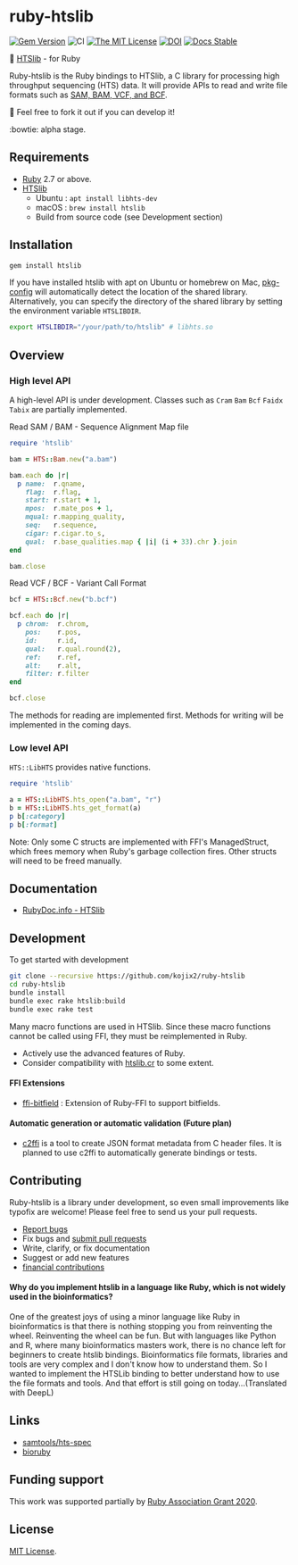 # ruby-htslib

[![Gem Version](https://badge.fury.io/rb/htslib.svg)](https://badge.fury.io/rb/htslib)
![CI](https://github.com/kojix2/ruby-htslib/workflows/CI/badge.svg)
[![The MIT License](https://img.shields.io/badge/license-MIT-blue.svg)](LICENSE.txt)
[![DOI](https://zenodo.org/badge/247078205.svg)](https://zenodo.org/badge/latestdoi/247078205)
[![Docs Stable](https://img.shields.io/badge/docs-stable-blue.svg)](https://rubydoc.info/gems/htslib)

:dna: [HTSlib](https://github.com/samtools/htslib) - for Ruby

Ruby-htslib is the Ruby bindings to HTSlib, a C library for processing high throughput sequencing (HTS) data. 
It will provide APIs to read and write file formats such as [SAM, BAM, VCF, and BCF](http://samtools.github.io/hts-specs/).

:apple: Feel free to fork it out if you can develop it! 

:bowtie: alpha stage.

## Requirements

* [Ruby](https://github.com/ruby/ruby) 2.7 or above.
* [HTSlib](https://github.com/samtools/htslib)
  * Ubuntu : `apt install libhts-dev`
  * macOS : `brew install htslib`
  * Build from source code (see Development section)

## Installation

```sh
gem install htslib
```

If you have installed htslib with apt on Ubuntu or homebrew on Mac, [pkg-config](https://github.com/ruby-gnome/pkg-config) 
will automatically detect the location of the shared library. 
Alternatively, you can specify the directory of the shared library by setting the environment variable `HTSLIBDIR`.

```sh
export HTSLIBDIR="/your/path/to/htslib" # libhts.so
```

## Overview

### High level API

A high-level API is under development. 
Classes such as `Cram` `Bam` `Bcf` `Faidx` `Tabix` are partially implemented.

Read SAM / BAM - Sequence Alignment Map file

```ruby
require 'htslib'

bam = HTS::Bam.new("a.bam")

bam.each do |r|
  p name:  r.qname,
    flag:  r.flag,
    start: r.start + 1,
    mpos:  r.mate_pos + 1,
    mqual: r.mapping_quality,
    seq:   r.sequence,
    cigar: r.cigar.to_s,
    qual:  r.base_qualities.map { |i| (i + 33).chr }.join
end

bam.close
```

Read VCF / BCF - Variant Call Format

```ruby
bcf = HTS::Bcf.new("b.bcf")

bcf.each do |r|
  p chrom:  r.chrom,
    pos:    r.pos,
    id:     r.id,
    qual:   r.qual.round(2),
    ref:    r.ref,
    alt:    r.alt,
    filter: r.filter
end

bcf.close
```

The methods for reading are implemented first. Methods for writing will be implemented in the coming days.

### Low level API

`HTS::LibHTS` provides native functions. 

```ruby
require 'htslib'

a = HTS::LibHTS.hts_open("a.bam", "r")
b = HTS::LibHTS.hts_get_format(a)
p b[:category]
p b[:format]
```

Note: Only some C structs are implemented with FFI's ManagedStruct, which frees memory when Ruby's garbage collection fires. Other structs will need to be freed manually.

## Documentation

* [RubyDoc.info - HTSlib](https://rdoc.info/gems/htslib)

## Development

To get started with development

```sh
git clone --recursive https://github.com/kojix2/ruby-htslib
cd ruby-htslib
bundle install
bundle exec rake htslib:build
bundle exec rake test
```

Many macro functions are used in HTSlib. Since these macro functions cannot be called using FFI, they must be reimplemented in Ruby.

* Actively use the advanced features of Ruby.
* Consider compatibility with [htslib.cr](https://github.com/bio-crystal/htslib.cr) to some extent.

#### FFI Extensions

* [ffi-bitfield](https://github.com/kojix2/ffi-bitfield) : Extension of Ruby-FFI to support bitfields.

#### Automatic generation or automatic validation (Future plan)


+ [c2ffi](https://github.com/rpav/c2ffi) is a tool to create JSON format metadata from C header files. It is planned to use c2ffi to automatically generate bindings or tests.

## Contributing

Ruby-htslib is a library under development, so even small improvements like typofix are welcome! Please feel free to send us your pull requests.

* [Report bugs](https://github.com/kojix2/ruby-htslib/issues)
* Fix bugs and [submit pull requests](https://github.com/kojix2/ruby-htslib/pulls)
* Write, clarify, or fix documentation
* Suggest or add new features
* [financial contributions](https://github.com/sponsors/kojix2)

#### Why do you implement htslib in a language like Ruby, which is not widely used in the bioinformatics?

One of the greatest joys of using a minor language like Ruby in bioinformatics is that there is nothing stopping you from reinventing the wheel. Reinventing the wheel can be fun. But with languages like Python and R, where many bioinformatics masters work, there is no chance left for beginners to create htslib bindings. Bioinformatics file formats, libraries and tools are very complex and I don't know how to understand them. So I wanted to implement the HTSLib binding to better understand how to use the file formats and tools. And that effort is still going on today...(Translated with DeepL)

## Links

* [samtools/hts-spec](https://github.com/samtools/hts-specs)
* [bioruby](https://github.com/bioruby/bioruby)

## Funding support

This work was supported partially by [Ruby Association Grant 2020](https://www.ruby.or.jp/en/news/20201022).
## License

[MIT License](https://opensource.org/licenses/MIT).
